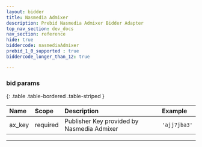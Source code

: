 ```yaml
---
layout: bidder
title: Nasmedia Admixer
description: Prebid Nasmedia Admixer Bidder Adapter
top_nav_section: dev_docs
nav_section: reference
hide: true
biddercode: nasmediaAdmixer
prebid_1_0_supported : true
biddercode_longer_than_12: true

---
```


### bid params

{: .table .table-bordered .table-striped }

| Name       | Scope    | Description                                    | Example         |
| :--------- | :------- | :--------------------------------------------- | :-------------- |
| ax_key     | required | Publisher Key provided by Nasmedia Admixer     |`'ajj7jba3'`     |

---

